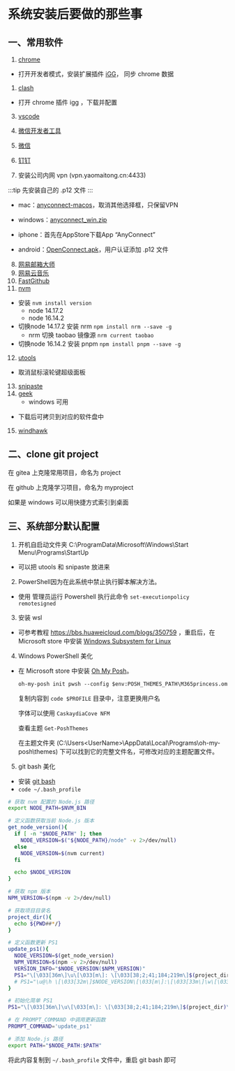 # 系统安装后要做的那些事

## 一、常用软件

1. [chrome](https://chrome.google.com)

- 打开开发者模式，安装扩展插件 [iGG](https://iguge.xyz/)， 同步 chrome 数据

1. [clash](https://github.com/Fndroid/clash_for_windows_pkg/releases/download/0.20.15/Clash.for.Windows.Setup.0.20.15.exe)

- 打开 chrome 插件 igg ，下载并配置

3. [vscode](https://code.visualstudio.com/)
4. [微信开发者工具](https://developers.weixin.qq.com/miniprogram/dev/devtools/download.html)

5. [微信](https://weixin.qq.com/)
6. [钉钉](https://page.dingtalk.com/wow/z/dingtalk/simple/ddhomedownlaod#/)
7. 安装公司内网 vpn (vpn.yaomaitong.cn:4433)

:::tip 
先安装自己的 .p12 文件
:::

- mac：[anyconnect-macos](https://cdnfile.yaomaitong.cn/vpn/anyconnect-macos-4.9.04053.dmg)，取消其他选择框，只保留VPN

- windows：[anyconnect_win.zip](https://cdnfile.yaomaitong.cn/vpn/anyconnect_win.zip)

- iphone：首先在AppStore下载App “AnyConnect”
- android：[OpenConnect.apk](https://cdnfile.yaomaitong.cn/vpn/OpenConnect-1.15-1152.apk)，用户认证添加 .p12 文件

8. [网易邮箱大师](https://dashi.163.com/)
9. [网易云音乐](https://music.163.com/#/download)
10. [FastGithub](https://github.com/dotnetcore/FastGithub)
11. [nvm](https://github.com/coreybutler/nvm-windows)

- 安装 `nvm install version`
    - node 14.17.2
    - node 16.14.2
- 切换node 14.17.2 安装 nrm `npm install nrm --save -g`
    - nrm 切换 taobao 镜像源 `nrm current taobao`
- 切换node 16.14.2 安装 pnpm `npm install pnpm --save -g`

12. [utools](https://www.u.tools/)

- 取消鼠标滚轮键超级面板

13. [snipaste](https://zh.snipaste.com/)
14. [geek](https://geekuninstaller.com/download)
    - windows 可用

- 下载后可拷贝到对应的软件盘中

15. [windhawk](https://windhawk.net/)


## 二、clone git project

在 gitea 上克隆常用项目，命名为 project

在 github 上克隆学习项目，命名为 myproject


如果是 windows 可以用快捷方式索引到桌面


## 三、系统部分默认配置

1. 开机自启动文件夹 C:\ProgramData\Microsoft\Windows\Start Menu\Programs\StartUp
- 可以把 utools 和 snipaste 放进来
2. PowerShell因为在此系统中禁止执行脚本解决方法。
- 使用 管理员运行  Powershell 执行此命令 `set-executionpolicy remotesigned`
3. 安装 wsl 
- 可参考教程 https://bbs.huaweicloud.com/blogs/350759 ，重启后，在 Microsoft store 中安装 [Windows Subsystem for Linux](https://apps.microsoft.com/store/detail/windows-subsystem-for-linux/9P9TQF7MRM4R)

4. Windows PowerShell 美化
- 在 Microsoft store 中安装 [Oh My Posh](https://ohmyposh.dev/)。
    ```txt
    oh-my-posh init pwsh --config $env:POSH_THEMES_PATH\M365princess.omp.json | Invoke-Expression
    ```
    复制内容到 `code $PROFILE` 目录中，注意更换用户名
    
    字体可以使用 `CaskaydiaCove NFM`

    查看主题 `Get-PoshThemes`
    
    在主题文件夹 (C:\Users\<UserName>\AppData\Local\Programs\oh-my-posh\themes) 下可以找到它的完整文件名，可修改对应的主题配置文件。

5. git bash 美化

- 安装 [git bash](https://git-scm.com/downloads)
- `code ~/.bash_profile`

```bash
# 获取 nvm 配置的 Node.js 路径
export NODE_PATH=$NVM_BIN

# 定义函数获取当前 Node.js 版本
get_node_version(){
  if [ -n "$NODE_PATH" ]; then
    NODE_VERSION=$("${NODE_PATH}/node" -v 2>/dev/null)
  else
    NODE_VERSION=$(nvm current)
  fi

  echo $NODE_VERSION
}

# 获取 npm 版本
NPM_VERSION=$(npm -v 2>/dev/null)

# 获取项目目录名
project_dir(){
  echo ${PWD##*/}
}

# 定义函数更新 PS1
update_ps1(){
  NODE_VERSION=$(get_node_version)
  NPM_VERSION=$(npm -v 2>/dev/null)
  VERSION_INFO="$NODE_VERSION($NPM_VERSION)"
  PS1="\[\033[36m\]\u\[\033[m\]: \[\033[38;2;41;184;219m\]$(project_dir)\[\033[m\]\[\e[33m\]$(__git_ps1)\[\e[0m\] $VERSION_INFO \[\033[38;2;35;209;139m\]➜\[\033[m\] "
  # PS1="\u@\h \[\033[32m\]$NODE_VERSION\[\033[m\]:\[\033[33m\]\w\[\033[m\] $ "
}

# 初始化简单 PS1
PS1="\[\033[36m\]\u\[\033[m\]: \[\033[38;2;41;184;219m\]$(project_dir)\[\033[m\]\[\e[33m\]$(__git_ps1)\[\e[0m\] $VERSION_INFO \[\033[38;2;35;209;139m\]➜\[\033[m\] "

# 在 PROMPT_COMMAND 中调用更新函数
PROMPT_COMMAND='update_ps1'

# 添加 Node.js 路径
export PATH="$NODE_PATH:$PATH"
```
将此内容复制到 `~/.bash_profile` 文件中，重启 git bash 即可


